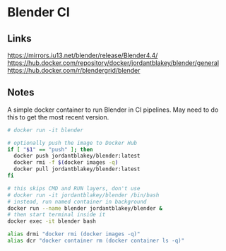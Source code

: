 # Blender CI

## Links

<https://mirrors.iu13.net/blender/release/Blender4.4/>
<https://hub.docker.com/repository/docker/jordantblakey/blender/general>
<https://hub.docker.com/r/blendergrid/blender>

## Notes

A simple docker container to run Blender in CI pipelines. May need to do this to get the most recent version.

```sh
# docker run -it blender

# optionally push the image to Docker Hub
if [ "$1" == "push" ]; then
  docker push jordantblakey/blender:latest
  docker rmi -f $(docker images -q)
  docker pull jordantblakey/blender:latest
fi

# this skips CMD and RUN layers, don't use
# docker run -it jordantblakey/blender /bin/bash
# instead, run named container in background
docker run --name blender jordantblakey/blender &
# then start terminal inside it
docker exec -it blender bash

alias drmi "docker rmi (docker images -q)"
alias dcr "docker container rm (docker container ls -q)"

```
